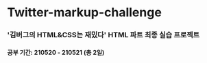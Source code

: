 # Twitter-markup-challenge

### '김버그의 HTML&CSS는 재밌다' HTML 파트 최종 실습 프로젝트

#### 공부 기간: 210520 - 210521 (총 2일)
